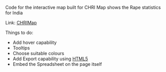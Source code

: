 Code for the interactive map built for CHRI
Map shows the Rape statistics for India

Link: [CHRIMap](http://inosaint.github.io/CHRImap)

Things to do:

+ Add hover capability
+ Tooltips
+ Choose suitable colours
+ Add Export capability using [HTML5](https://stackoverflow.com/questions/923885/capture-html-canvas-as-gif-jpg-png-pdf/3514404#3514404)
+ Embed the Spreadsheet on the page itself
